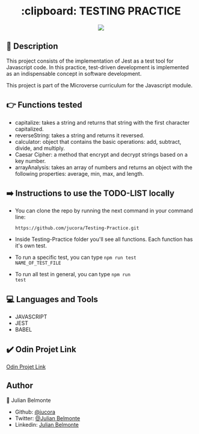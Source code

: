 <h1 align="center">:clipboard: TESTING PRACTICE</h1>

<p align="center">
  <img src="src/images/jest.png">
</p>

## :pencil: Description

This project consists of the implementation of Jest as a test tool for Javascript code. In this practice, test-driven development is implemented as an indispensable concept in software development.

This project is part of the Microverse curriculum for the Javascript module.

## :point_right: Functions tested

- capitalize: takes a string and returns that string with the first character capitalized.
- reverseString: takes a string and returns it reversed.
- calculator: object that contains the basic operations: add, subtract, divide, and multiply.
- Caesar Cipher: a method that encrypt and decrypt strings based on a key number.
- arrayAnalysis: takes an array of numbers and returns an object with the following properties: average, min, max, and length.

## :arrow_right: Instructions to use the TODO-LIST locally

- You can clone the repo by running the next command in your command line:
  <p><code>https://github.com/jucora/Testing-Practice.git</code></p>

- Inside Testing-Practice folder you'll see all functions. Each function has it's own test.

- To run a specific test, you can type <code>npm run test NAME_OF_TEST_FILE</code>

- To run all test in general, you can type <code>npm run test</code>

## :computer: Languages and Tools

- JAVASCRIPT
- JEST
- BABEL

## :heavy_check_mark: Odin Projet Link

[Odin Projet Link](https://www.theodinproject.com/courses/javascript/lessons/testing-practice)

## Author

:man: Julian Belmonte

- Github: [@jucora](https://github.com/jucora)
- Twitter: [@Julian Belmonte](twitter.com/JulianBelmonte)
- Linkedin: [Julian Belmonte](linkedin.com/in/julianbel)
